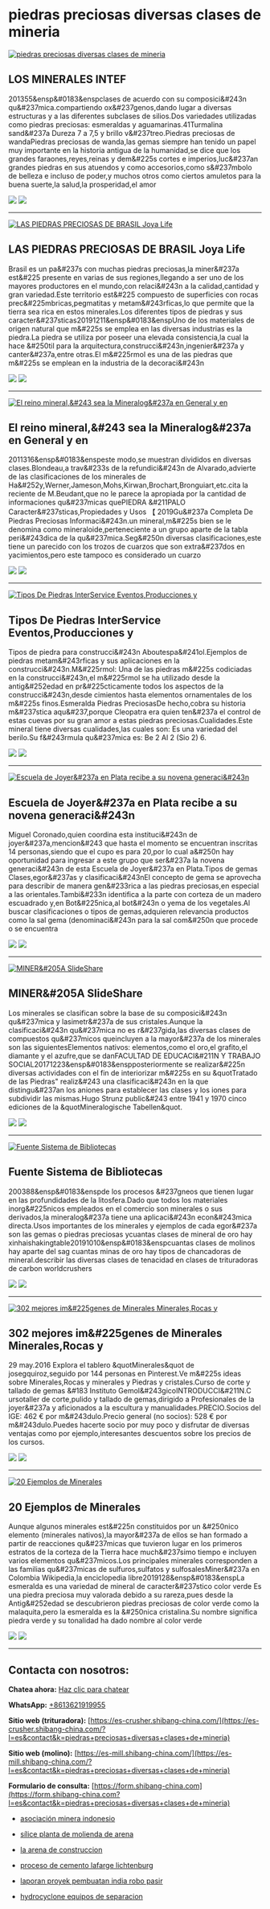 # piedras preciosas diversas clases de mineria

<a href="https://swt.shibang-china.com/?l=es&img&k=piedras+preciosas+diversas+clases+de+mineria" target="_blank">![piedras preciosas diversas clases de mineria](http://static.shibang-china.com/all-800x300/534.jpg)</a>

## LOS MINERALES INTEF
201355&ensp&#0183&enspclases de acuerdo con su composici&#243n qu&#237mica.compartiendo ox&#237genos,dando lugar a diversas estructuras y a las diferentes subclases de silios.Dos variedades utilizadas como piedras preciosas: esmeraldas y aguamarinas.41Turmalina sand&#237a Dureza 7 a 7,5 y brillo v&#237treo.Piedras preciosas de wandaPiedras preciosas de wanda,las gemas siempre han tenido un papel muy importante en la historia antigua de la humanidad,se dice que los grandes faraones,reyes,reinas y dem&#225s cortes e imperios,luc&#237an grandes piedras en sus atuendos y como accesorios,como s&#237mbolo de belleza e incluso de poder,y muchos otros como ciertos amuletos para la buena suerte,la salud,la prosperidad,el amor


<a href="https://whatsapp.shibangsoft.com/WhatsApp.php" target="_blank" title="WhatsApp">![](http://static.shibang-china.com/icon/whatsapp.png)</a> <a href="https://swt.shibang-china.com/?l=es&icon&k=piedras+preciosas+diversas+clases+de+mineria" target="_blank">![](http://static.shibang-china.com/icon/chat-es.png)</a>

---

<a href="https://swt.shibang-china.com/?l=es&img&k=piedras+preciosas+diversas+clases+de+mineria" target="_blank">![LAS PIEDRAS PRECIOSAS DE BRASIL Joya Life](http://static.shibang-china.com/all-800x300/151.jpg)</a>

## LAS PIEDRAS PRECIOSAS DE BRASIL Joya Life
Brasil es un pa&#237s con muchas piedras preciosas,la miner&#237a est&#225 presente en varias de sus regiones,llegando a ser uno de los mayores productores en el mundo,con relaci&#243n a la calidad,cantidad y gran variedad.Este territorio est&#225 compuesto de superficies con rocas prec&#225mbricas,pegmatitas y metam&#243rficas,lo que permite que la tierra sea rica en estos minerales.Los diferentes tipos de piedras y sus caracter&#237sticas20191211&ensp&#0183&enspUno de los materiales de origen natural que m&#225s se emplea en las diversas industrias es la piedra.La piedra se utiliza por poseer una elevada consistencia,la cual la hace &#250til para la arquitectura,construcci&#243n,ingenier&#237a y canter&#237a,entre otras.El m&#225rmol es una de las piedras que m&#225s se emplean en la industria de la decoraci&#243n


<a href="https://whatsapp.shibangsoft.com/WhatsApp.php" target="_blank" title="WhatsApp">![](http://static.shibang-china.com/icon/whatsapp.png)</a> <a href="https://swt.shibang-china.com/?l=es&icon&k=piedras+preciosas+diversas+clases+de+mineria" target="_blank">![](http://static.shibang-china.com/icon/chat-es.png)</a>

---

<a href="https://swt.shibang-china.com/?l=es&img&k=piedras+preciosas+diversas+clases+de+mineria" target="_blank">![El reino mineral,&#243 sea la Mineralog&#237a en General y en](http://static.shibang-china.com/all-800x300/1483.jpg)</a>

## El reino mineral,&#243 sea la Mineralog&#237a en General y en
2011316&ensp&#0183&enspeste modo,se muestran divididos en diversas clases.Blondeau,a trav&#233s de la refundici&#243n de Alvarado,advierte de las clasificaciones de los minerales de Ha&#252y,Werner,Jameson,Mohs,Kirwan,Brochart,Bronguiart,etc.cita la reciente de M.Beudant,que no le parece la apropiada por la cantidad de informaciones qu&#237micas quePIEDRA &#211PALO Caracter&#237sticas,Propiedades y Usos 【 2019Gu&#237a Completa De Piedras Preciosas Informaci&#243n.un mineral,m&#225s bien se le denomina como mineraloide,perteneciente a un grupo aparte de la tabla peri&#243dica de la qu&#237mica.Seg&#250n diversas clasificaciones,este tiene un parecido con los trozos de cuarzos que son extra&#237dos en yacimientos,pero este tampoco es considerado un cuarzo


<a href="https://whatsapp.shibangsoft.com/WhatsApp.php" target="_blank" title="WhatsApp">![](http://static.shibang-china.com/icon/whatsapp.png)</a> <a href="https://swt.shibang-china.com/?l=es&icon&k=piedras+preciosas+diversas+clases+de+mineria" target="_blank">![](http://static.shibang-china.com/icon/chat-es.png)</a>

---

<a href="https://swt.shibang-china.com/?l=es&img&k=piedras+preciosas+diversas+clases+de+mineria" target="_blank">![Tipos De Piedras InterService Eventos,Producciones y](http://static.shibang-china.com/all-800x300/212.jpg)</a>

## Tipos De Piedras InterService Eventos,Producciones y
Tipos de piedra para construcci&#243n Aboutespa&#241ol.Ejemplos de piedras metam&#243rficas y sus aplicaciones en la construcci&#243n.M&#225rmol: Una de las piedras m&#225s codiciadas en la construcci&#243n,el m&#225rmol se ha utilizado desde la antig&#252edad en pr&#225cticamente todos los aspectos de la construcci&#243n,desde cimientos hasta elementos ornamentales de los m&#225s finos.Esmeralda Piedras PreciosasDe hecho,cobra su historia m&#237stica aqu&#237,porque Cleopatra era quien ten&#237a el control de estas cuevas por su gran amor a estas piedras preciosas.Cualidades.Este mineral tiene diversas cualidades,las cuales son: Es una variedad del berilo.Su f&#243rmula qu&#237mica es: Be 2 Al 2 (Sio 2) 6.


<a href="https://whatsapp.shibangsoft.com/WhatsApp.php" target="_blank" title="WhatsApp">![](http://static.shibang-china.com/icon/whatsapp.png)</a> <a href="https://swt.shibang-china.com/?l=es&icon&k=piedras+preciosas+diversas+clases+de+mineria" target="_blank">![](http://static.shibang-china.com/icon/chat-es.png)</a>

---

<a href="https://swt.shibang-china.com/?l=es&img&k=piedras+preciosas+diversas+clases+de+mineria" target="_blank">![Escuela de Joyer&#237a en Plata recibe a su novena generaci&#243n](http://static.shibang-china.com/all-800x300/1298.jpg)</a>

## Escuela de Joyer&#237a en Plata recibe a su novena generaci&#243n
Miguel Coronado,quien coordina esta instituci&#243n de joyer&#237a,mencion&#243 que hasta el momento se encuentran inscritas 14 personas,siendo que el cupo es para 20,por lo cual a&#250n hay oportunidad para ingresar a este grupo que ser&#237a la novena generaci&#243n de esta Escuela de Joyer&#237a en Plata.Tipos de gemas Clases,egor&#237as y clasificaci&#243nEl concepto de gema se aprovecha para describir de manera gen&#233rica a las piedras preciosas,en especial a las orientales.Tambi&#233n identifica a la parte con corteza de un madero escuadrado y,en Bot&#225nica,al bot&#243n o yema de los vegetales.Al buscar clasificaciones o tipos de gemas,adquieren relevancia productos como la sal gema (denominaci&#243n para la sal com&#250n que procede o se encuentra


<a href="https://whatsapp.shibangsoft.com/WhatsApp.php" target="_blank" title="WhatsApp">![](http://static.shibang-china.com/icon/whatsapp.png)</a> <a href="https://swt.shibang-china.com/?l=es&icon&k=piedras+preciosas+diversas+clases+de+mineria" target="_blank">![](http://static.shibang-china.com/icon/chat-es.png)</a>

---

<a href="https://swt.shibang-china.com/?l=es&img&k=piedras+preciosas+diversas+clases+de+mineria" target="_blank">![MINER&#205A SlideShare](http://static.shibang-china.com/all-800x300/604.jpg)</a>

## MINER&#205A SlideShare
Los minerales se clasifican sobre la base de su composici&#243n qu&#237mica y lasimetr&#237a de sus cristales.Aunque la clasificaci&#243n qu&#237mica no es r&#237gida,las diversas clases de compuestos qu&#237micos queincluyen a la mayor&#237a de los minerales son las siguientesElementos nativos: elementos,como el oro,el grafito,el diamante y el azufre,que se danFACULTAD DE EDUCACI&#211N Y TRABAJO SOCIAL20171223&ensp&#0183&enspposteriormente se realizar&#225n diversas actividades con el fin de interiorizar m&#225s en su &quotTratado de las Piedras" realiz&#243 una clasificaci&#243n en la que distingu&#237an los aniones para establecer las clases y los iones para subdividir las mismas.Hugo Strunz public&#243 entre 1941 y 1970 cinco ediciones de la &quotMineralogische Tabellen&quot.


<a href="https://whatsapp.shibangsoft.com/WhatsApp.php" target="_blank" title="WhatsApp">![](http://static.shibang-china.com/icon/whatsapp.png)</a> <a href="https://swt.shibang-china.com/?l=es&icon&k=piedras+preciosas+diversas+clases+de+mineria" target="_blank">![](http://static.shibang-china.com/icon/chat-es.png)</a>

---

<a href="https://swt.shibang-china.com/?l=es&img&k=piedras+preciosas+diversas+clases+de+mineria" target="_blank">![Fuente Sistema de Bibliotecas](http://static.shibang-china.com/all-800x300/1025.jpg)</a>

## Fuente Sistema de Bibliotecas
200388&ensp&#0183&enspde los procesos &#237gneos que tienen lugar en las profundidades de la litosfera.Dado que todos los materiales inorg&#225nicos empleados en el comercio son minerales o sus derivados,la mineralog&#237a tiene una aplicaci&#243n econ&#243mica directa.Usos importantes de los minerales y ejemplos de cada egor&#237a son las gemas o piedras preciosas ycuantas clases de mineral de oro hay xinhaishakingtable20191010&ensp&#0183&enspcuantas clases de molinos hay aparte del sag cuantas minas de oro hay tipos de chancadoras de mineral.describir las diversas clases de tenacidad en clases de trituradoras de carbon worldcrushers


<a href="https://whatsapp.shibangsoft.com/WhatsApp.php" target="_blank" title="WhatsApp">![](http://static.shibang-china.com/icon/whatsapp.png)</a> <a href="https://swt.shibang-china.com/?l=es&icon&k=piedras+preciosas+diversas+clases+de+mineria" target="_blank">![](http://static.shibang-china.com/icon/chat-es.png)</a>

---

<a href="https://swt.shibang-china.com/?l=es&img&k=piedras+preciosas+diversas+clases+de+mineria" target="_blank">![302 mejores im&#225genes de Minerales Minerales,Rocas y](http://static.shibang-china.com/all-800x300/142.jpg)</a>

## 302 mejores im&#225genes de Minerales Minerales,Rocas y
29 may.2016 Explora el tablero &quotMinerales&quot de josegquiroz,seguido por 144 personas en Pinterest.Ve m&#225s ideas sobre Minerales,Rocas y minerales y Piedras y cristales.Curso de corte y tallado de gemas &#183 Instituto Gemol&#243gicoINTRODUCCI&#211N.C ursotaller de corte,pulido y tallado de gemas,dirigido a Profesionales de la joyer&#237a y aficionados a la escultura y manualidades.PRECIO.Socios del IGE: 462 € por m&#243dulo.Precio general (no socios): 528 € por m&#243dulo.Puedes hacerte socio por muy poco y disfrutar de diversas ventajas como por ejemplo,interesantes descuentos sobre los precios de los cursos.


<a href="https://whatsapp.shibangsoft.com/WhatsApp.php" target="_blank" title="WhatsApp">![](http://static.shibang-china.com/icon/whatsapp.png)</a> <a href="https://swt.shibang-china.com/?l=es&icon&k=piedras+preciosas+diversas+clases+de+mineria" target="_blank">![](http://static.shibang-china.com/icon/chat-es.png)</a>

---

<a href="https://swt.shibang-china.com/?l=es&img&k=piedras+preciosas+diversas+clases+de+mineria" target="_blank">![20 Ejemplos de Minerales](http://static.shibang-china.com/all-800x300/1361.jpg)</a>

## 20 Ejemplos de Minerales
Aunque algunos minerales est&#225n constituidos por un &#250nico elemento (minerales nativos),la mayor&#237a de ellos se han formado a partir de reacciones qu&#237micas que tuvieron lugar en los primeros estratos de la corteza de la Tierra hace much&#237simo tiempo e incluyen varios elementos qu&#237micos.Los principales minerales corresponden a las familias qu&#237micas de sulfuros,sulfatos y sulfosalesMiner&#237a en Colombia Wikipedia,la enciclopedia libre2019128&ensp&#0183&enspLa esmeralda es una variedad de mineral de caracter&#237stico color verde Es una piedra preciosa muy valorada debido a su rareza,pues desde la Antig&#252edad se descubrieron piedras preciosas de color verde como la malaquita,pero la esmeralda es la &#250nica cristalina.Su nombre significa piedra verde y su tonalidad ha dado nombre al color verde


<a href="https://whatsapp.shibangsoft.com/WhatsApp.php" target="_blank" title="WhatsApp">![](http://static.shibang-china.com/icon/whatsapp.png)</a> <a href="https://swt.shibang-china.com/?l=es&icon&k=piedras+preciosas+diversas+clases+de+mineria" target="_blank">![](http://static.shibang-china.com/icon/chat-es.png)</a>

---
## Contacta con nosotros:

**Chatea ahora:** [Haz clic para chatear](https://swt.shibang-china.com?l=es&contact&k=piedras+preciosas+diversas+clases+de+mineria)

**WhatsApp:**  [+8613621919955](https://whatsapp.shibangsoft.com/WhatsApp.php)

**Sitio web (trituradora):** [https://es-crusher.shibang-china.com/](https://es-crusher.shibang-china.com/?l=es&contact&k=piedras+preciosas+diversas+clases+de+mineria)

**Sitio web (molino):** [https://es-mill.shibang-china.com/](https://es-mill.shibang-china.com/?l=es&contact&k=piedras+preciosas+diversas+clases+de+mineria)

**Formulario de consulta:** [https://form.shibang-china.com](https://form.shibang-china.com?l=es&contact&k=piedras+preciosas+diversas+clases+de+mineria)

* [asociación minera indonesio](../91/asociaci%C3%B3n%20minera%20indonesio.md)

* [sílice planta de molienda de arena](../83/s%C3%ADlice%20planta%20de%20molienda%20de%20arena.md)

* [la arena de construccion](../84/la%20arena%20de%20construccion.md)

* [proceso de cemento lafarge lichtenburg](../92/proceso%20de%20cemento%20lafarge%20lichtenburg.md)

* [laporan proyek pembuatan india robo pasir](../85/laporan%20proyek%20pembuatan%20india%20robo%20pasir.md)

* [hydrocyclone equipos de separacion](../91/hydrocyclone%20equipos%20de%20separacion.md)
